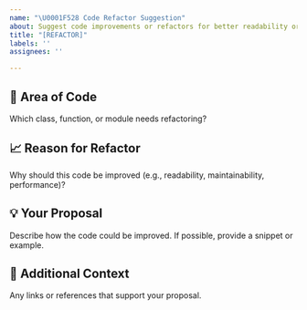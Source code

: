 ```yaml
---
name: "\U0001F528 Code Refactor Suggestion"
about: Suggest code improvements or refactors for better readability or performance..
title: "[REFACTOR]"
labels: ''
assignees: ''

---
```


## 🧩 Area of Code

Which class, function, or module needs refactoring?

## 📈 Reason for Refactor

Why should this code be improved (e.g., readability, maintainability, performance)?

## 💡 Your Proposal

Describe how the code could be improved. If possible, provide a snippet or example.

## 🔗 Additional Context

Any links or references that support your proposal.
